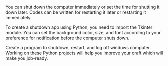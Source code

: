 You can shut down the computer immediately or set the time for shutting it down later. Codes can be written for restarting it later or restarting it immediately.

To create a shutdown app using Python, you need to import the Tkinter module. You can set the background color, size, and font according to your preference for notification before the computer shuts down.

Create a program to shutdown, restart, and log off windows computer. Working on these Python projects will help you improve your craft which will make you job-ready.
